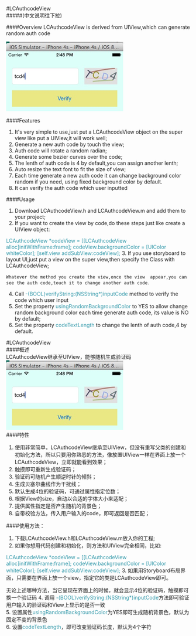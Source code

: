 #LCAuthcodeView  
#####(中文说明往下拉)  

####Overview
LCAuthcodeView is derived from UIView,which can generate random auth code  
  
![screen shot](https://github.com/zdzlc/LCAuthcodeView/raw/master/screenshot.png)  


####Features
1. It's very simple to use,just put a LCAuthcodeView object on the super view like put a UIView,it will work well;  
2. Generate a new auth code by touch the view;
3. Auth code will rotate a random radian;
4. Generate some bezier curves over the code;
5. The lenth of auth code is 4 by default,you can assign another lenth;
6. Auto resize the text font to fit the size of view;
7. Each time generate a new auth code it can change background color random if you need, using fixed background color by default.
8. It can verify the auth code which user inputted


####Usage  
1. Download LCAuthcodeView.h and LCAuthcodeView.m and add them to your project;
2. If you want to create the view by code,do these steps just like create a UIView object:  
<font color=#3399aa>
	LCAuthcodeView *codeView = [[LCAuthcodeView  
	alloc]initWithFrame:frame];  
	codeView.backgroundColor = [UIColor whiteColor];  
	[self.view addSubView:codeView];
</font>	
3. If you use storyboard to layout UI,just put a view on the super view,then specify the Class with LCAuthcodeView;  
  
    Whatever the method you create the view,once the view  appear,you can see the auth code,touch it to change another auth code.
4. Call <font color=#3399aa>-(BOOL)verifyString:(NSString*)inputCode</font> method to verify the code which user input
5. Set the property <font color=#3399aa>usingRandomBackgroundColor</font> to YES to allow change random background color each time generate auth code, its value is NO by default;
6. Set the property <font color=#3399aa>codeTextLength</font> to change the lenth of auth code,4 by default.  
  
  


#LCAuthcodeView  
####概述  
LCAuthcodeView继承至UIView，能够随机生成验证码 
![screen shot](https://github.com/zdzlc/LCAuthcodeView/raw/master/screenshot.png)  
####特性  

1. 使用非常简单，LCAuthcodeView继承至UIView，但没有重写父类的创建和初始化方法，所以只要用你熟悉的方法，像放置UIView一样在界面上放一个LCAuthcodeView，立即就能看到效果；
2. 触摸即可重新生成验证码；
3. 验证码可随机产生顺逆时针的倾斜；
4. 生成贝塞尔曲线作为干扰线；
5. 默认生成4位的验证码，可通过属性指定位数；
6. 根据View的size，自动以合适的字体大小来适配；
7. 提供属性指定是否产生随机的背景色；
8. 自带校验方法，传入用户输入的code，即可返回是否匹配；

####使用方法：

1. 下载LCAuthcodeView.h和LCAuthcodeView.m放入你的工程;  
2. 如果你想用代码创建和初始化，则方法和UIView完全相同，比如:  
<font color=#3399aa>
	LCAuthcodeView *codeView = [[LCAuthcodeView alloc]initWithFrame:frame];  
	codeView.backgroundColor = [UIColor whiteColor];  
	[self.view addSubView:codeView];
</font>
3. 如果用Storyboard布局界面，只需要在界面上放一个view，指定它的类是LCAuthcodeView即可。

   无论上述哪种方法，当它呈现在界面上的时候，就会显示4位的验证码，触摸即可换一个验证码
4. 调用 <font color=#3399aa>-(BOOL)verifyString:(NSString*)inputCode</font>方法即可验证用户输入的验证码和View上显示的是否一致  
5. 设置属性<font color=#3399aa>usingRandomBackgroundColor</font>为YES即可生成随机背景色，默认为固定不变的背景色  
6. 设置<font color=#3399aa>codeTextLength</font>，即可改变验证码长度，默认为4个字符  
  
  